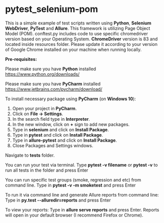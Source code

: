 # pytest_selenium-pom

This is a simple example of test scripts written using **Python**, **Selenium WebDriver**, **PyTest**
and **Allure**. 
This framework is utilizing Page Object Model (POM). 
conftest.py includes code to use specific chromedriver version based on your Operating System.
**ChromeDriver** version is 83 and located inside resources folder. 
Please update it according to your version of Google Chrome 
installed on your machine when running locally.

**Pre-requisites:**

Please make sure you have **Python** installed https://www.python.org/downloads/

Please make sure you have **PyCharm** installed https://www.jetbrains.com/pycharm/download/

To install necessary package using **PyCharm** (on **Windows 10**):

1. Open your project in **PyCharm**.
2. Click on **File -> Settings**.
3. In the search field type in **Interpreter**.
4. In the new window, click on **+** sign to add new packages.
5. Type in **selenium** and click on **Install Package**.
6. Type in **pytest** and click on **Install Package**.
7. Type in **allure-pytest** and click on **Install Package**.
7. Close Packages and Settings windows.

Navigate to **tests** folder.

You can run your test via terminal. 
Type **pytest -v filename** or **pytest -v** to run all tests in the folder and press Enter

You can run specific test groups (smoke, regression and etc) from command line. 
Type in **pytest -v -m smoketest** and press Enter

To run it via command line and generate Allure reports from command line:
Type in **py.test --alluredir=reports** and press Enter

To view your reports:
Type in **allure serve reports** and press Enter.
Reports will open in your default browser (I recommend Firefox or Chrome).


